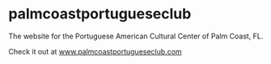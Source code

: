# palmcoastportugueseclub
The website for the Portuguese American Cultural Center of Palm Coast, FL.

Check it out at www.palmcoastportugueseclub.com
